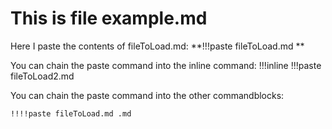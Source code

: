 # This is file example.md
Here I paste the contents of fileToLoad.md: **!!!paste fileToLoad.md **

You can chain the paste command into the inline command: !!!inline !!!paste fileToLoad2.md

You can chain the paste command into the other commandblocks: 
```iframe
!!!!paste fileToLoad.md .md
```